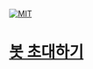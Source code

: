 [![MIT](https://img.shields.io/badge/License-MIT-yellow.svg)]([https://opensource.org/licenses/MIT](https://github.com/RielChan/MariBot/blob/marigold/LICENSE))

# [봇 초대하기](https://discord.com/oauth2/authorize?client_id=1178219446167404734&permissions=40550970809152&scope=applications.commands+bot)
